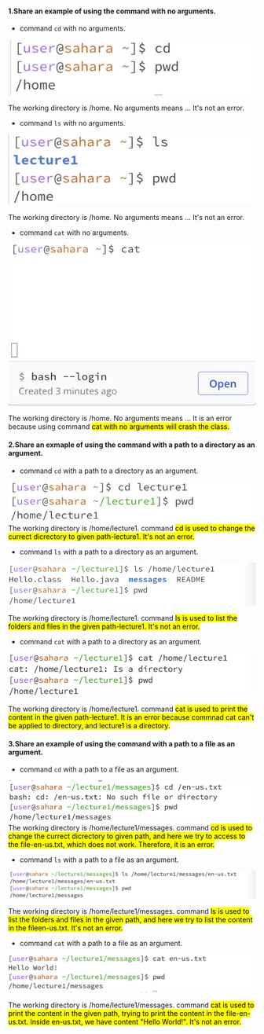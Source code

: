 #### 1.Share an example of using the command with no arguments.
  - command `cd` with no arguments.

![Image](451696610583_.pic.jpg)

  The working directory is /home. No arguments means ... It's not an error. 

  - command `ls` with no arguments.

![Image](461696610599_.pic.jpg)

  The working directory is /home. No arguments means ... It's not an error. 

  - command `cat` with no arguments.

![Image](471696610651_.pic.jpg)
![Image](481696610660_.pic.jpg)

  The working directory is /home. No arguments means ... It is an error because using command <mark>cat<mark> with no arguments will crash the class.

#### 2.Share an exmaple of using the command with a path to a directory as an argument.
  - command `cd` with a path to a directory as an argument.

![Image](491696610966_.pic.jpg)
  The working directory is /home/lecture1. command <mark>cd<mark> is used to change the currect dicrectory to given path-lecture1. It's not an error.
  
  - command `ls` with a path to a directory as an argument.

![Image](501696611053_.pic.jpg)

  The working directory is /home/lecture1. command <mark>ls<mark> is used to list the folders and files in the given path-lecture1. It's not an error.
  
  - command `cat` with a path to a directory as an argument.

![Image](511696611296_.pic.jpg)

  The working directory is /home/lecture1. command <mark>cat<mark> is used to print the content in the given path-lecture1. It is an error because commnad <mark>cat<mark> can't be applied to directory, and lecture1 is a directory. 

#### 3.Share an example of using the command with a path to a file as an argument.
  - command `cd` with a path to a file as an argument.

![Image](521696611444_.pic.jpg)
  The working directory is /home/lecture1/messages. command <mark>cd<mark> is used to change the currect dicrectory to given path, and here we try to access to the file-en-us.txt, which does not work. Therefore, it is an error.
  
  - command `ls` with a path to a file as an argument.

![Image](531696611503_.pic.jpg)

  The working directory is /home/lecture1/messages. command <mark>ls<mark> is used to list the folders and files in the given path, and here we try to list the content in the fileen-us.txt. It's not an error.
  
  - command `cat` with a path to a file as an argument.

![Image](541696611581_.pic.jpg)

  The working directory is /home/lecture1/messages. command <mark>cat<mark> is used to print the content in the given path, trying to print the content in the file-en-us.txt. Inside en-us.txt, we have content "Hello World!". It's not an error.



